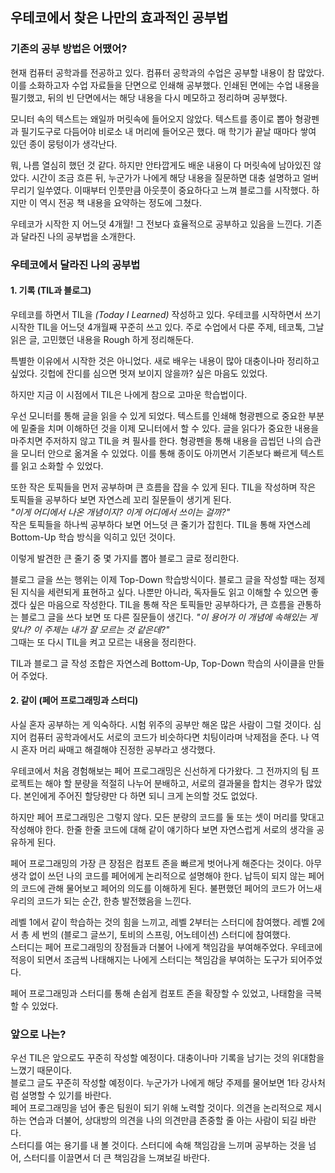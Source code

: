 ## 우테코에서 찾은 나만의 효과적인 공부법
### 기존의 공부 방법은 어땠어?
현재 컴퓨터 공학과를 전공하고 있다. 컴퓨터 공학과의 수업은 공부할 내용이 참 많았다. 
이를 소화하고자 수업 자료들을 단면으로 인쇄해 공부했다. 
인쇄된 면에는 수업 내용을 필기했고, 뒤의 빈 단면에서는 해당 내용을 다시 메모하고 정리하며 공부했다. 

모니터 속의 텍스트는 왜일까 머릿속에 들어오지 않았다. 
텍스트를 종이로 뽑아 형광펜과 필기도구로 다듬어야 비로소 내 머리에 들어오곤 했다. 
매 학기가 끝날 때마다 쌓여 있던 종이 뭉텅이가 생각난다. 

뭐, 나름 열심히 했던 것 같다. 하지만 안타깝게도 배운 내용이 다 머릿속에 남아있진 않았다. 
시간이 조금 흐른 뒤, 누군가가 나에게 해당 내용을 질문하면 대충 설명하고 얼버무리기 일쑤였다. 
이때부터 인풋만큼 아웃풋이 중요하다고 느껴 블로그를 시작했다. 하지만 이 역시 전공 책 내용을 요약하는 정도에 그쳤다. 

우테코가 시작한 지 어느덧 4개월! 그 전보다 효율적으로 공부하고 있음을 느낀다. 
기존과 달라진 나의 공부법을 소개한다. 


### 우테코에서 달라진 나의 공부법
#### 1. 기록 (TIL과 블로그)
우테코를 하면서 TIL을 *(Today I Learned)* 작성하고 있다. 
우테코를 시작하면서 쓰기 시작한 TIL을 어느덧 4개월째 꾸준히 쓰고 있다. 
주로 수업에서 다룬 주제, 테코톡, 그날 읽은 글, 고민했던 내용을 Rough 하게 정리해둔다. 

특별한 이유에서 시작한 것은 아니었다. 
새로 배우는 내용이 많아 대충이나마 정리하고 싶었다. 
깃헙에 잔디를 심으면 멋져 보이지 않을까? 싶은 마음도 있었다.  

하지만 지금 이 시점에서 TIL은 나에게 참으로 고마운 학습법이다.  

우선 모니터를 통해 글을 읽을 수 있게 되었다. 
텍스트를 인쇄해 형광펜으로 중요한 부분에 밑줄을 치며 이해하던 것을 이제 모니터에서 할 수 있다. 
글을 읽다가 중요한 내용을 마주치면 주저하지 않고 TIL을 켜 필사를 한다. 
형광펜을 통해 내용을 곱씹던 나의 습관을 모니터 안으로 옮겨올 수 있었다. 
이를 통해 종이도 아끼면서 기존보다 빠르게 텍스트를 읽고 소화할 수 있었다. 

또한 작은 토픽들을 먼저 공부하며 큰 흐름을 잡을 수 있게 된다. 
TIL을 작성하며 작은 토픽들을 공부하다 보면 자연스레 꼬리 질문들이 생기게 된다.   
*"이게 어디에서 나온 개념이지? 이게 어디에서 쓰이는 걸까?"*  
작은 토픽들을 하나씩 공부하다 보면 어느덧 큰 줄기가 잡힌다. 
TIL을 통해 자연스레 Bottom-Up 학습 방식을 익히고 있던 것이다.  

이렇게 발견한 큰 줄기 중 몇 가지를 뽑아 블로그 글로 정리한다. 

블로그 글을 쓰는 행위는 이제 Top-Down 학습방식이다. 
블로그 글을 작성할 때는 정제된 지식을 세련되게 표현하고 싶다. 
나뿐만 아니라, 독자들도 읽고 이해할 수 있으면 좋겠다 싶은 마음으로 작성한다. 
TIL을 통해 작은 토픽들만 공부하다가, 큰 흐름을 관통하는 블로그 글을 쓰다 보면 또 다른 질문들이 생긴다. 
*"이 용어가 이 개념에 속해있는 게 맞나? 이 주제는 내가 잘 모르는 것 같은데?"*  
그때는 또 다시 TIL을 켜고 모르는 내용을 정리한다. 

TIL과 블로그 글 작성 조합은 자연스레 Bottom-Up, Top-Down 학습의 사이클을 만들어 주었다. 


#### 2. 같이 (페어 프로그래밍과 스터디)
사실 혼자 공부하는 게 익숙하다. 시험 위주의 공부만 해온 많은 사람이 그럴 것이다. 
심지어 컴퓨터 공학과에서도 서로의 코드가 비슷하다면 치팅이라며 낙제점을 준다. 
나 역시 혼자 머리 싸매고 해결해야 진정한 공부라고 생각했다. 

우테코에서 처음 경험해보는 페어 프로그래밍은 신선하게 다가왔다. 
그 전까지의 팀 프로젝트는 해야 할 분량을 적절히 나누어 분배하고, 서로의 결과물을 합치는 경우가 많았다. 
본인에게 주어진 할당량만 다 하면 되니 크게 논의할 것도 없었다.
 
하지만 페어 프로그래밍은 그렇지 않다. 모든 분량의 코드를 둘 또는 셋이 머리를 맞대고 작성해야 한다. 
한줄 한줄 코드에 대해 같이 얘기하다 보면 자연스럽게 서로의 생각을 공유하게 된다. 

페어 프로그래밍의 가장 큰 장점은 컴포트 존을 빠르게 벗어나게 해준다는 것이다.
아무 생각 없이 쓰던 나의 코드를 페어에게 논리적으로 설명해야 한다. 
납득이 되지 않는 페어의 코드에 관해 물어보고 페어의 의도를 이해하게 된다. 
불편했던 페어의 코드가 어느새 우리의 코드가 되는 순간, 한층 발전했음을 느낀다. 

레벨 1에서 같이 학습하는 것의 힘을 느끼고, 레벨 2부터는 스터디에 참여했다. 
레벨 2에서 총 세 번의 (블로그 글쓰기, 토비의 스프링, 어노테이션) 스터디에 참여했다.  
스터디는 페어 프로그래밍의 장점들과 더불어 나에게 책임감을 부여해주었다. 
우테코에 적응이 되면서 조금씩 나태해지는 나에게 스터디는 책임감을 부여하는 도구가 되어주었다. 

페어 프로그래밍과 스터디를 통해 손쉽게 컴포트 존을 확장할 수 있었고, 나태함을 극복할 수 있었다. 


### 앞으로 나는?
우선 TIL은 앞으로도 꾸준히 작성할 예정이다. 대충이나마 기록을 남기는 것의 위대함을 느꼈기 때문이다.   
블로그 글도 꾸준히 작성할 예정이다. 누군가가 나에게 해당 주제를 물어보면 1타 강사처럼 설명할 수 있기를 바란다.   
페어 프로그래밍을 넘어 좋은 팀원이 되기 위해 노력할 것이다. 의견을 논리적으로 제시하는 연습과 더불어, 상대방의 의견을 나의 의견만큼 존중할 줄 아는 사람이 되길 바란다.   
스터디를 여는 용기를 내 볼 것이다. 스터디에 속해 책임감을 느끼며 공부하는 것을 넘어, 스터디를 이끌면서 더 큰 책임감을 느껴보길 바란다.   
